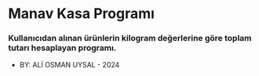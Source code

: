 # Manav Kasa Programı
### Kullanıcıdan alınan ürünlerin kilogram değerlerine göre toplam tutarı hesaplayan programı.
* BY: ALİ OSMAN UYSAL - 2024
